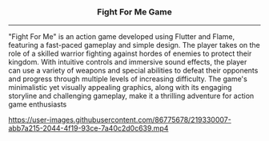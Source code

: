 ### <p align=center> Fight For Me Game </p>
______________

"Fight For Me" is an action game developed using Flutter and Flame, featuring a fast-paced gameplay and simple design. The player takes on the role of a skilled warrior fighting against hordes of enemies to protect their kingdom. With intuitive controls and immersive sound effects, the player can use a variety of weapons and special abilities to defeat their opponents and progress through multiple levels of increasing difficulty. The game's minimalistic yet visually appealing graphics, along with its engaging storyline and challenging gameplay, make it a thrilling adventure for action game enthusiasts



https://user-images.githubusercontent.com/86775678/219330007-abb7a215-2044-4f19-93ce-7a40c2d0c639.mp4
